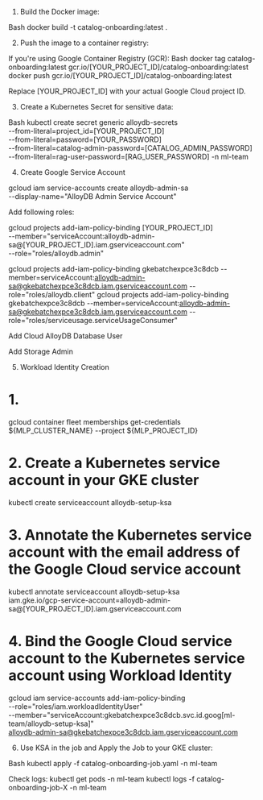 1. Build the Docker image:

Bash
docker build -t catalog-onboarding:latest .


2. Push the image to a container registry:

If you're using Google Container Registry (GCR):
Bash
docker tag catalog-onboarding:latest gcr.io/[YOUR_PROJECT_ID]/catalog-onboarding:latest
docker push gcr.io/[YOUR_PROJECT_ID]/catalog-onboarding:latest

Replace [YOUR_PROJECT_ID] with your actual Google Cloud project ID.

3. Create a Kubernetes Secret for sensitive data:

Bash
kubectl create secret generic alloydb-secrets \
  --from-literal=project_id=[YOUR_PROJECT_ID] \
  --from-literal=password=[YOUR_PASSWORD] \
  --from-literal=catalog-admin-password=[CATALOG_ADMIN_PASSWORD] \
  --from-literal=rag-user-password=[RAG_USER_PASSWORD]
  -n ml-team

4. Create Google Service Account

gcloud iam service-accounts create alloydb-admin-sa \
  --display-name="AlloyDB Admin Service Account"

Add following roles:

gcloud projects add-iam-policy-binding [YOUR_PROJECT_ID] \
  --member="serviceAccount:alloydb-admin-sa@[YOUR_PROJECT_ID].iam.gserviceaccount.com" \
  --role="roles/alloydb.admin"

gcloud projects add-iam-policy-binding gkebatchexpce3c8dcb --member=serviceAccount:alloydb-admin-sa@gkebatchexpce3c8dcb.iam.gserviceaccount.com --role="roles/alloydb.client"
gcloud projects add-iam-policy-binding gkebatchexpce3c8dcb --member=serviceAccount:alloydb-admin-sa@gkebatchexpce3c8dcb.iam.gserviceaccount.com --role="roles/serviceusage.serviceUsageConsumer"

Add Cloud AlloyDB Database User

Add Storage Admin


5. Workload Identity Creation

# 1. 
gcloud container fleet memberships get-credentials ${MLP_CLUSTER_NAME} --project ${MLP_PROJECT_ID}


# 2. Create a Kubernetes service account in your GKE cluster
kubectl create serviceaccount alloydb-setup-ksa

# 3. Annotate the Kubernetes service account with the email address of the Google Cloud service account
kubectl annotate serviceaccount alloydb-setup-ksa \
  iam.gke.io/gcp-service-account=alloydb-admin-sa@[YOUR_PROJECT_ID].iam.gserviceaccount.com

# 4. Bind the Google Cloud service account to the Kubernetes service account using Workload Identity

gcloud iam service-accounts add-iam-policy-binding \
   --role="roles/iam.workloadIdentityUser" \
   --member="serviceAccount:gkebatchexpce3c8dcb.svc.id.goog[ml-team/alloydb-setup-ksa]" \
   alloydb-admin-sa@gkebatchexpce3c8dcb.iam.gserviceaccount.com

6. Use KSA in the job and Apply the Job to your GKE cluster:

Bash
kubectl apply -f  catalog-onboarding-job.yaml -n ml-team

Check logs:
kubectl get pods -n ml-team
kubectl logs -f catalog-onboarding-job-X -n ml-team
